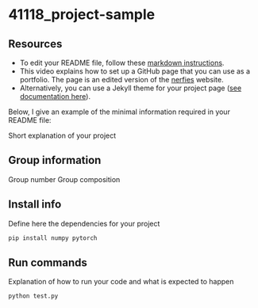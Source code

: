 # 41118_project-sample

## Resources
- To edit your README file, follow these [markdown instructions](https://docs.github.com/en/get-started/writing-on-github/getting-started-with-writing-and-formatting-on-github/basic-writing-and-formatting-syntax).
- This video explains how to set up a GitHub page that you can use as a portfolio. The page is an edited version of the [nerfies](https://github.com/nerfies/nerfies.github.io) website.
- Alternatively, you can use a Jekyll theme for your project page ([see documentation here](https://docs.github.com/en/pages/setting-up-a-github-pages-site-with-jekyll/adding-a-theme-to-your-github-pages-site-using-jekyll)).

Below, I give an example of the minimal information required in your README file:

Short explanation of your project

## Group information
Group number
Group composition

## Install info
Define here the dependencies for your project
```bash
pip install numpy pytorch
```

## Run commands
Explanation of how to run your code and what is expected to happen
```bash
python test.py
```
